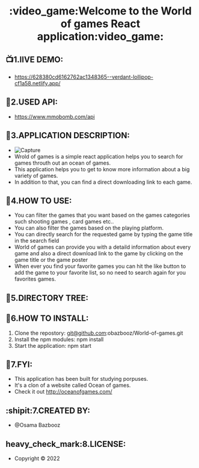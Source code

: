 <h1 align="center">
  :video_game:Welcome to the World of games React application:video_game:
</h1>


## :tv:1.lIVE DEMO:
* https://628380cd6162762ac1348365--verdant-lollipop-cf1a58.netlify.app/


## :link:2.USED API:
* https://www.mmobomb.com/api

## :bookmark_tabs:3.APPLICATION DESCRIPTION:
* ![Capture](https://user-images.githubusercontent.com/90429106/168819458-1de23ebe-6780-43df-9121-f7e05e435264.PNG)
* Wrold of games is a simple react application helps you to search for games throuth out an ocean of games.
* This application helps you to get to know more information about a big variety of games.
* In addition to that, you can find a direct downloading link to each game.
 

## :electric_plug:4.HOW TO USE:
* You can filter the games that you want based on the games categories such shooting games , card games etc..  
* You can also filter the games based on the playing platform.
* You can directly search for the requested game by typing the game title in the search field
* World of games can provide you with a detaild information about every game and also a  direct download link to the game by clicking  on the game title or the game poster
* When ever you find your favorite games you can hit the like button to add the game to your favorite list, so no need to search again for you favorites games.


## :deciduous_tree:5.DIRECTORY TREE:


## :electric_plug:6.HOW TO INSTALL:
1. Clone the repostory: git@github.com:obazbooz/World-of-games.git
2. Install the npm modules: npm install
3. Start the application: npm start


## :paw_prints:7.FYI:
* This application has been built for studying porpuses.
* It's a clon of a website called Ocean of games.
* Check it out http://oceanofgames.com/

## :shipit:7.CREATED BY:
* @Osama Bazbooz

## heavy_check_mark:8.LICENSE:
* Copyright © 2022




